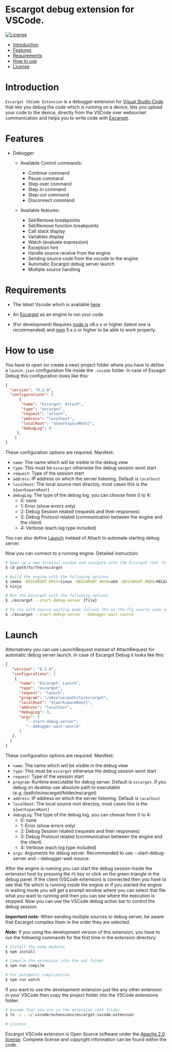 # Escargot debug extension for VSCode.


[![License](https://img.shields.io/badge/licence-Apache%202.0-brightgreen.svg?style=flat)](LICENSE)

- [Introduction](#introduction)
- [Features](#features)
- [Requirements](#requirements)
- [How to use](#how-to-use)
- [License](#license)

# Introduction
`Escargot VSCode Extension` is a debugger extension for [Visual Studio Code](https://code.visualstudio.com/) that lets you debug the code which is running on a device, lets you upload your code to the device, directly from the VSCode over websocket communication and helps you to write code with [Escargot](https://github.com/Samsung/escargot).

# Features
- Debugger
  - Available Control commands:
    - Continue command
    - Pause command
    - Step-over command
    - Step-in command
    - Step-out command
    - Disconnect command

  - Available features:
    - Set/Remove breakpoints
    - Set/Remove function breakpoints
    - Call stack display
    - Variables display
    - Watch (evaluate expression)
    - Exception hint
    - Handle source receive from the engine
    - Sending source code from the vscode to the engine
    - Automatic Escargot debug server launch
    - Multiple source handling


# Requirements
- The latest Vscode which is available [here](https://code.visualstudio.com/Download).
- An [Escargot](https://github.com/Samsung/escargot) as an engine to run your code.

- (For development) Requires [node.js](https://nodejs.org/en/) v8.x.x or higher (latest one is recommended) and [npm](https://www.npmjs.com) 5.x.x or higher to be able to work properly.

# How to use
You have to open (or create a new) project folder where you have to define a `launch.json` configuration file inside the `.vscode` folder. In case of Escagot Debug this configuration looks like this:

```json
{
  "version": "0.2.0",
  "configurations": [
      {
       "name": "Escargot: Attach",
       "type": "escargot",
       "request": "attach",
       "address": "localhost",
       "localRoot": "${workspaceRoot}",
       "debugLog": 0
     },
    ]
}
```

These configuration options are required. Manifest:
- `name`: The name which will be visible in the debug view
- `type`: This must be `escargot` otherwise the debug session wont start
- `request`: Type of the session start
- `address`: IP address on which the server listening. Default is `localhost`
- `localRoot`: The local source root directoy, most cases this is the `${workspaceRoot}`
- `debugLog`: The type of the debug log, you can choose from 0 to 4:
    - 0: none
    - 1: Error (show errors only)
    - 2: Debug Session related (requests and their responses)
    - 3: Debug Protocol related (communication between the engine and the client)
    - 4: Verbose (each log type included)

You can also define [Launch](#launch) instead of Attach to automate starting debug server.

Now you can connect to a running engine.
Detailed instruction:

```sh
# Open up a new terminal window and navigate into the Escargot root folder
$ cd path/to/the/escargot

# Build the engine with the following options
$ cmake -DESCARGOT_HOST=linux -DESCARGOT_ARCH=x64 -DESCARGOT_MODE=RELEASe -DESCARGOT_OUTPUT=shell -DESCARGOT_DEBUGGER=1 -GNinja
$ ninja

# Run the Escargot with the following options
$ ./escargot --start-debug-server {file}

# To run with source waiting mode (allows the on-the-fly source code sending)
$ ./escargot --start-debug-server --debugger-wait-source
```

# Launch
Alternatively you can use LaunchRequest instead of AttachRequest for automatic debug server launch.
In case of Escargot Debug it looks like this:
```json
{
   "version": "0.2.0",
   "configurations": [
    {
      "name": "Escargot: Launch",
      "type": "escargot",
      "request": "launch",
      "program": "/absolue/path/to/escargot",
      "localRoot": "${workspaceRoot}",
      "address": "localhost",
      "debugLog": 0,
      "args": [
         "--start-debug-server",
         "--debugger-wait-source"
      ]
   },
  ]
}
```

These configuration options are required. Manifest:
- `name`: The name which will be visible in the debug view
- `type`: This must be `escargot` otherwise the debug session wont start
- `request`: Type of the session start
- `program`: Runtime executable for debug server. Default is `escargot`. If you debug on desktop use
absolute path to executable (e.g.:/path/to/escargot/folder/escargot)
- `address`: IP address on which the server listening. Default is `localhost`
- `localRoot`: The local source root directoy, most cases this is the `${workspaceRoot}`
- `debugLog`: The type of the debug log, you can choose from 0 to 4:
    - 0: none
    - 1: Error (show errors only)
    - 2: Debug Session related (requests and their responses)
    - 3: Debug Protocol related (communication between the engine and the client)
    - 4: Verbose (each log type included)
- `args`: Arguments for debug server. Recommended to use --start-debug-server and --debugger-wait-source.


After the engine is running you can start the debug session inside the extension host by pressing the `F5` key or click on the green triangle in the debug panel.
If the client (VSCode extension) is connected then you have to see that file which is running inside the engine or if you started the engine in waiting mode you will get a prompt window where you can select that file what you want to running and then you can see where the execution is stopped. Now you can use the VSCode debug action bar to control the debug session.

***Important note:*** When sending multiple sources to debug server, be aware that Escargot compiles them in the order they are selected.

***Note:*** If you using the development version of this extension, you have to run the following commands for the first time in the extension directory:

```bash
# Install the node modules
$ npm install

# Compile the extension into the out folder
$ npm run compile

# For automatic complination
$ npm run watch
```
If you want to use the development extension just like any other extension in your VSCode then copy the project folder into the VSCode extensions folder:
```bash
# Assume that you are in the extension root folder
$ ln -s . ~/.vscode/extensions/escargot-vscode-extension

# License
```
Escargot VSCode extension is Open Source software under the [Apache 2.0 license](LICENSE). Complete license and copyright information can be found within the code.
```
